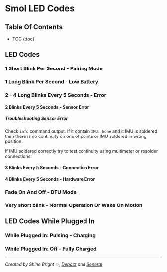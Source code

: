 # Smol LED Codes

## Table Of Contents

- TOC
  {:toc}

## LED Codes

### 1 Short Blink Per Second - Pairing Mode

### 1 Long Blink Per Second - Low Battery

### 2 - 4 Long Blinks Every 5 Seconds - Error

#### 2 Blinks Every 5 Seconds - Sensor Error

##### Troubleshooting Sensor Error

Check `info` command output. If it contain `IMU: None` and it IMU is soldered than there is no continuity on one of points or IMU soldered in wrong position. 

If IMU soldered correctly try to test continuity using multimeter or resolder connections.


#### 3 Blinks Every 5 Seconds - Connection Error

#### 4 Blinks Every 5 Seconds - Hardware Error

### Fade On And Off - DFU Mode

### Very short blink - Normal Operation Or Wake On Motion

## LED Codes While Plugged In

### While Plugged In: Pulsing - Charging

### While Plugged In: Off - Fully Charged

<hr/>

*Created by Shine Bright ✨, [Depact](https://github.com/Depact) and [Seneral](https://github.com/Seneral)*